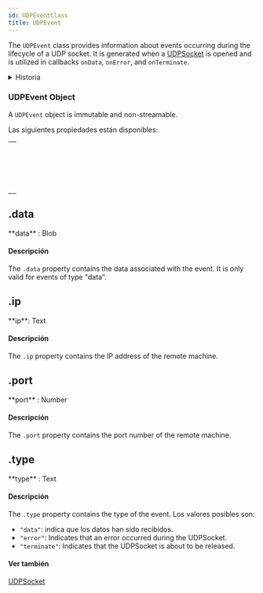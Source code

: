 ```yaml
---
id: UDPEventClass
title: UDPEvent
---
```


The `UDPEvent` class provides information about events occurring during the lifecycle of a UDP socket. It is generated when a [UDPSocket](UDPSocketClass.md) is opened and is utilized in callbacks `onData`, `onError`, and `onTerminate`.

<details><summary>Historia</summary>

| Lanzamiento | Modificaciones |
| ----------- | -------------- |
| 20 R10      | Clase añadida  |

</details>

### UDPEvent Object

A `UDPEvent` object is immutable and non-streamable.

Las siguientes propiedades están disponibles:

|                                                                                             |
| ------------------------------------------------------------------------------------------- |
| [<!-- INCLUDE #UDPEvent.data.Syntax -->](#data)<br/><!-- INCLUDE #UDPEvent.data.Summary --> |
| [<!-- INCLUDE #UDPEvent.ip.Syntax -->](#ip)<br/><!-- INCLUDE #UDPEvent.ip.Summary -->       |
| [<!-- INCLUDE #UDPEvent.port.Syntax -->](#port)<br/><!-- INCLUDE #UDPEvent.port.Summary --> |
| [<!-- INCLUDE #UDPEvent.type.Syntax -->](#type)<br/><!-- INCLUDE #UDPEvent.type.Summary --> |

<!-- REF #UDPEvent.data.Desc -->

## .data

<!-- REF #UDPEvent.data.Syntax -->**data** : Blob<!-- END REF -->

#### Descripción

The `.data` property contains <!-- REF #UDPEvent.data.Summary -->the data associated with the event<!-- END REF -->. It is only valid for events of type "data".

<!-- END REF -->

<!-- REF #UDPEvent.ip.Desc -->

## .ip

<!-- REF #UDPEvent.ip.Syntax -->**ip**: Text<!-- END REF -->

#### Descripción

The `.ip` property contains <!-- REF #UDPEvent.ip.Summary -->the IP address of the remote machine<!-- END REF -->.

<!-- END REF -->

<!-- REF #UDPEvent.port.Desc -->

## .port

<!-- REF #UDPEvent.port.Syntax -->**port** : Number<!-- END REF -->

#### Descripción

The `.port` property contains <!-- REF #UDPEvent.port.Summary -->the port number of the remote machine<!-- END REF -->.

<!-- END REF -->

<!-- REF #UDPEvent.type.Desc -->

## .type

<!-- REF #UDPEvent.type.Syntax -->**type** : Text<!-- END REF -->

#### Descripción

The `.type` property contains <!-- REF #UDPEvent.type.Summary -->the type of the event<!-- END REF -->. Los valores posibles son:

- `"data"`: indica que los datos han sido recibidos.
- `"error"`: Indicates that an error occurred during the UDPSocket.
- `"terminate"`: Indicates that the UDPSocket is about to be released.

<!-- END REF -->

#### Ver también

[UDPSocket](UDPSocketClass.md)